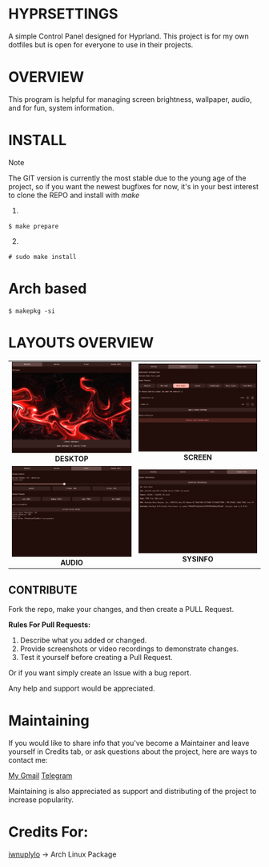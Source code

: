 # HYPRSETTINGS
A simple Control Panel designed for Hyprland. This project is for my own dotfiles but is open for everyone to use in their projects.

# OVERVIEW
This program is helpful for managing screen brightness, wallpaper, audio, and for fun, system information.

# INSTALL
>[!NOTE]
> The GIT version is currently the most stable due to the young age of the project, so if you want the newest
> bugfixes for now,
> it's in your best interest to clone the REPO
> and install with *make*

1)
```
$ make prepare
```
2)
```
# sudo make install
```
# Arch based
```
$ makepkg -si
```

# LAYOUTS OVERVIEW
<table>
  <tr>
    <td align="center">
      <img src="img/desk_layout.png" width="400"/><br/>
      <b>DESKTOP</b>
    </td>
    <td align="center">
      <img src="img/screen_layout.png" width="400"/><br/>
      <b>SCREEN</b>
    </td>
  </tr>
  <tr>
    <td align="center">
      <img src="img/audiomixer_layout.png" width="400"/><br/>
      <b>AUDIO</b>
    </td>
    <td align="center">
      <img src="img/sysinfo_layout.png" width="400"/><br/>
      <b>SYSINFO</b>
    </td>
  </tr>
</table>

## CONTRIBUTE
Fork the repo, make your changes, and then create a PULL Request.

**Rules For Pull Requests:**
1) Describe what you added or changed.
2) Provide screenshots or video recordings to demonstrate changes.
3) Test it yourself before creating a Pull Request.

Or if you want simply create an Issue with a bug report.

Any help and support would be appreciated.

# Maintaining
If you would like to share info that you've become a Maintainer and leave yourself in Credits tab, or ask questions about the project, here are ways to contact me:

[My Gmail](mailto:nrw58886@gmail.com)
[Telegram](https://t.me/Binarnik_Linux)

Maintaining is also appreciated as support and distributing of the project to increase popularity.

# Credits For:
[iwnuplylo](https://github.com/IwnuplyNotTyan) -> Arch Linux Package
